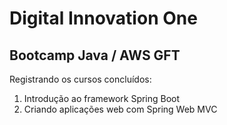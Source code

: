 # Digital Innovation One
## Bootcamp Java / AWS GFT

Registrando os cursos concluídos:

1. Introdução ao framework Spring Boot
2. Criando aplicações web com Spring Web MVC
